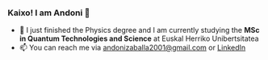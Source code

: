 ### Kaixo! I am Andoni 👋

- 🔭 I just finished the Physics degree and I am currently studying the **MSc in  Quantum Technologies and Science** at Euskal Herriko Unibertsitatea
- 📫 You can reach me via andonizaballa2001@gmail.com or [LinkedIn](www.linkedin.com/in/andonizaballa)

<!--
**andonizaballa/andonizaballa** is a ✨ _special_ ✨ repository because its `README.md` (this file) appears on your GitHub profile.

Here are some ideas to get you started:

- 🔭 I’m currently working on ...
- 🌱 I’m currently learning ...
- 👯 I’m looking to collaborate on ...
- 🤔 I’m looking for help with ...
- 💬 Ask me about ...
- 📫 How to reach me: ...
- 😄 Pronouns: ...
- ⚡ Fun fact: ...
-->
